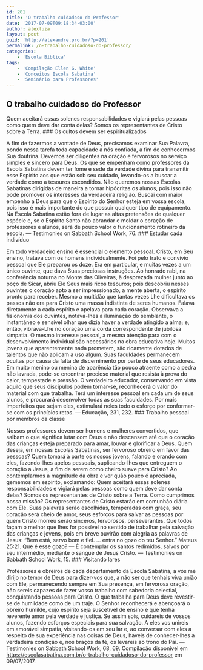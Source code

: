 ```yaml
---
id: 201
title: 'O trabalho cuidadoso do Professor'
date: '2017-07-09T09:18:34-03:00'
author: alexluza
layout: post
guid: 'http://alexandre.pro.br/?p=201'
permalink: /o-trabalho-cuidadoso-do-professor/
categories:
    - 'Escola Bíblica'
tags:
    - 'Compilação Ellen G. White'
    - 'Conceitos Escola Sabatina'
    - 'Seminário para Professores'
---
```


## O trabalho cuidadoso do Professor

Quem aceitará essas solenes responsabilidades e vigiará pelas pessoas como quem deve dar conta delas? Somos os representantes de Cristo sobre a Terra. ### Os cultos devem ser espiritualizados

A fim de fazermos a vontade de Deus, precisamos examinar Sua Palavra, pondo nessa tarefa toda capacidade a nós confiada, a fim de conhecermos Sua doutrina. Devemos ser diligentes na oração e fervorosos no serviço simples e sincero para Deus. Os que se empenham como professores da Escola Sabatina devem ter fome e sede da verdade divina para transmitir esse Espírito aos que estão sob seu cuidado, levando-os a buscar a verdade como a tesouros escondidos. Não queremos nossas Escolas Sabatinas dirigidas de maneira a tornar hipócritas os alunos, pois isso não pode promover os interesses da verdadeira religião. Buscai com maior empenho a Deus para que o Espírito do Senhor esteja em vossa escola, pois isso é mais importante do que possuir qualquer tipo de equipamento. Na Escola Sabatina estão fora de lugar as altas pretensões de qualquer espécie e, se o Espírito Santo não abrandar e moldar o coração de professores e alunos, será de pouco valor o funcionamento rotineiro da escola. — Testimonies on Sabbath School Work, 76. ### Estudar cada indivíduo

Em todo verdadeiro ensino é essencial o elemento pessoal. Cristo, em Seu ensino, tratava com os homens individualmente. Foi pelo trato e convívio pessoal que Ele preparou os doze. Era em particular, e muitas vezes a um único ouvinte, que dava Suas preciosas instruções. Ao honrado rabi, na conferência noturna no Monte das Oliveiras, à desprezada mulher junto ao poço de Sicar, abriu Ele Seus mais ricos tesouros; pois descobriu nesses ouvintes o coração apto a ser impressionado, a mente aberta, o espírito pronto para receber. Mesmo a multidão que tantas vezes Lhe dificultava os passos não era para Cristo uma massa indistinta de seres humanos. Falava diretamente a cada espírito e apelava para cada coração. Observava a fisionomia dos ouvintes, notava-lhes a iluminação do semblante, o instantâneo e sensível olhar que dizia haver a verdade atingido a alma; e, então, vibrava-Lhe no coração uma corda correspondente de jubilosa simpatia. O mesmo interesse pessoal, a mesma atenção para com o desenvolvimento individual são necessários na obra educativa hoje. Muitos jovens que aparentemente nada prometem, são ricamente dotados de talentos que não aplicam a uso algum. Suas faculdades permanecem ocultas por causa da falta de discernimento por parte de seus educadores. Em muito menino ou menina de aparência tão pouco atraente como a pedra não lavrada, pode-se encontrar precioso material que resista à prova do calor, tempestade e pressão. O verdadeiro educador, conservando em vista aquilo que seus discípulos podem tornar-se, reconhecerá o valor do material com que trabalha. Terá um interesse pessoal em cada um de seus alunos, e procurará desenvolver todas as suas faculdades. Por mais imperfeitos que sejam eles, estimulará neles todo o esforço por conformar-se com os princípios retos. — Educação, 231, 232. ### Trabalho pessoal por membros da classe

Nossos professores devem ser homens e mulheres convertidos, que saibam o que significa lutar com Deus e não descansem até que o coração das crianças esteja preparado para amar, louvar e glorificar a Deus. Quem deseja, em nossas Escolas Sabatinas, ser fervoroso obreiro em favor das pessoas? Quem tomará à parte os nossos jovens, falando e orando com eles, fazendo-lhes apelos pessoais, suplicando-lhes que entreguem o coração a Jesus, a fim de serem como cheiro suave para Cristo? Ao contemplarmos a magnitude da obra e ver quão pouco é apreciada, gememos em espírito, exclamando: Quem aceitará essas solenes responsabilidades e vigiará pelas pessoas como quem deve dar conta delas? Somos os representantes de Cristo sobre a Terra. Como cumprimos nossa missão? Os representantes de Cristo estarão em comunhão diária com Ele. Suas palavras serão escolhidas, temperadas com graça, seu coração será cheio de amor, seus esforços para salvar as pessoas por quem Cristo morreu serão sinceros, fervorosos, perseverantes. Que todos façam o melhor que lhes for possível no sentido de trabalhar pela salvação das crianças e jovens, pois em breve ouvirão com alegria as palavras de Jesus: “Bem está, servo bom e fiel. … entra no gozo do teu Senhor.” Mateus 25:21. Que é esse gozo? — É contemplar os santos redimidos, salvos por seu intermédio, mediante o sangue de Jesus Cristo. — Testimonies on Sabbath School Work, 15. ### Visitando lares

Professores e obreiros de cada departamento da Escola Sabatina, a vós me dirijo no temor de Deus para dizer-vos que, a não ser que tenhais viva união com Ele, permanecendo sempre em Sua presença, em fervorosa oração, não sereis capazes de fazer vosso trabalho com sabedoria celestial, conquistando pessoas para Cristo. O que trabalha para Deus deve revestir-se de humildade como de um traje. O Senhor reconhecerá e abençoará o obreiro humilde, cujo espírito seja suscetível de ensino e que tenha reverente amor pela verdade e justiça. Se assim sois, cuidareis de vossos alunos, fazendo esforços especiais para sua salvação. A eles vos unireis em amorável simpatia, visitando-os em seu lar e, ao conversar com eles a respeito de sua experiência nas coisas de Deus, haveis de conhecer-lhes a verdadeira condição e, nos braços da fé, os levareis ao trono do Pai. — Testimonies on Sabbath School Work, 68, 69. Compilação disponível em https://escolasabatina.com.br/o-trabalho-cuidadoso-do-professor em 09/07/2017.